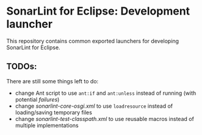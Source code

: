 # SonarLint for Eclipse: Development launcher

This repository contains common exported launchers for developing SonarLint for Eclipse.

## TODOs:

There are still some things left to do:

- change Ant script to use `ant:if` and `ant:unless` instead of running (with potential *failures*)
- change *sonarlint-core-osgi.xml* to use `loadresource` instead of loading/saving temporary files
- change *sonarlint-test-classpath.xml* to use reusable macros instead of multiple implementations
